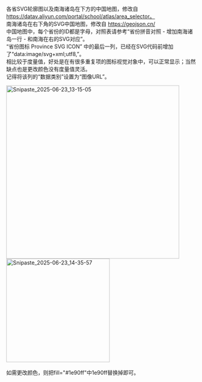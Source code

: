 各省SVG轮廓图以及南海诸岛在下方的中国地图，修改自 https://datav.aliyun.com/portal/school/atlas/area_selector。<br>
南海诸岛在右下角的SVG中国地图，修改自 https://geojson.cn/ <br>
中国地图中，每个省份的ID都是字母，对照表请参考“省份拼音对照 - 增加南海诸岛一行 - 和南海在右的SVG对应”。<br>
“省份图标 Province SVG ICON” 中的最后一列，已经在SVG代码前增加了“data:image/svg+xml;utf8,”。<br>
相比较于度量值，好处是在有很多重复项的图标视觉对象中，可以正常显示；当然缺点也是更改颜色没有度量值灵活。<br>
记得将该列的“数据类别”设置为“图像URL”。<br>

<img width="460" alt="Snipaste_2025-06-23_13-15-05" src="https://github.com/user-attachments/assets/3f11abc2-e619-475c-8a34-c365cde8a234" /><br>
<img width="275" alt="Snipaste_2025-06-23_14-35-57" src="https://github.com/user-attachments/assets/7b0406e9-e18b-4666-9979-2164d548695b" /><br>
<br>
如需更改颜色，则把fill="#1e90ff"中1e90ff替换掉即可。
